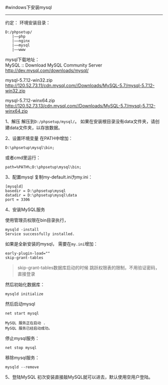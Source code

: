 #windows下安装mysql

---

约定：
环境安装目录：
```
D:/phpsetup/
   |——php
   |——nginx
   |——mysql
   |——www
```

mysql下载地址：<br/>
MySQL :: Download MySQL Community Server
http://dev.mysql.com/downloads/mysql/

mysql-5.7.12-win32.zip
<br/>
http://120.52.73.11/cdn.mysql.com//Downloads/MySQL-5.7/mysql-5.7.12-win32.zip

mysql-5.7.12-winx64.zip
<br/>
http://120.52.73.13/cdn.mysql.com//Downloads/MySQL-5.7/mysql-5.7.12-winx64.zip

1、解压
解压到`D:/phpsetup/mysql/`。
如果在安装根目录没有data文件夹，请创建data文件夹，以存放数据。

2、设置环境变量
在PATH中增加：
```
D:\phpsetup\mysql\bin;
```

或者cmd里运行：
```
path=%PATH%;D:\phpsetup\mysql\bin;
```

3、配置mysql
复制my-default.ini为my.ini：
```
[mysqld]
basedir = D:\phpsetup\mysql
datadir = D:\phpsetup\mysql\data
port = 3306
```

4、安装MySQL服务

使用管理员权限在bin目录执行，
```
mysqld -install
Service successfully installed.
```

如果是全新安装的mysql，
需要在`my.ini`增加：
```
early-plugin-load=""
skip-grant-tables
```

>skip-grant-tables数据库启动的时候 跳跃权限表的限制，不用验证密码，直接登录

然后初始化数据库：
```
mysqld initialize
```

然后启动mysql
```
net start mysql

MySQL 服务正在启动 .
MySQL 服务已经启动成功。
```

停止mysql服务：
```
net stop mysql
```

移除mysql服务：
```
mysqld --remove
```

5、登陆MySQL
初次安装直接敲MySQL就可以进去，默认使用空用户登陆。